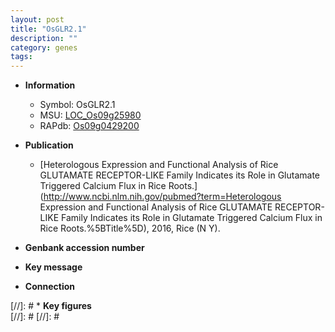 ```yaml
---
layout: post
title: "OsGLR2.1"
description: ""
category: genes
tags: 
---
```


* **Information**  
    + Symbol: OsGLR2.1  
    + MSU: [LOC_Os09g25980](http://rice.plantbiology.msu.edu/cgi-bin/ORF_infopage.cgi?orf=LOC_Os09g25980)  
    + RAPdb: [Os09g0429200](http://rapdb.dna.affrc.go.jp/viewer/gbrowse_details/irgsp1?name=Os09g0429200)  

* **Publication**  
    + [Heterologous Expression and Functional Analysis of Rice GLUTAMATE RECEPTOR-LIKE Family Indicates its Role in Glutamate Triggered Calcium Flux in Rice Roots.](http://www.ncbi.nlm.nih.gov/pubmed?term=Heterologous Expression and Functional Analysis of Rice GLUTAMATE RECEPTOR-LIKE Family Indicates its Role in Glutamate Triggered Calcium Flux in Rice Roots.%5BTitle%5D), 2016, Rice (N Y).

* **Genbank accession number**  

* **Key message**  

* **Connection**  

[//]: # * **Key figures**  
[//]: # 
[//]: # 
